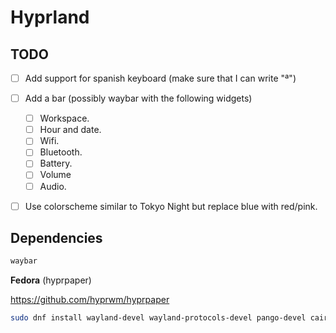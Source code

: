 # Hyprland

## TODO

- [ ] Add support for spanish keyboard (make sure that I can write "ª")

- [ ] Add a bar (possibly waybar with the following widgets)

  - [ ] Workspace.
  - [ ] Hour and date.
  - [ ] Wifi.
  - [ ] Bluetooth.
  - [ ] Battery.
  - [ ] Volume
  - [ ] Audio.

- [ ] Use colorscheme similar to Tokyo Night but replace blue with red/pink.

  

## Dependencies

```bash
waybar 
```

**Fedora** (hyprpaper)

https://github.com/hyprwm/hyprpaper

```bash
sudo dnf install wayland-devel wayland-protocols-devel pango-devel cairo-devel file-devel libglvnd-devel libglvnd-core-devel libjpeg-turbo-devel libwebp-devel gcc-c++
```

